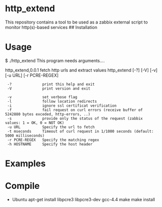 http_extend
===========

This repository contains a tool to be used as a zabbix external script to monitor http(s)-based services ## Installation

Usage
=====

   $ ./http_extend 
   This program needs arguments....

   http_extend,0.0.1 fetch http urls and extract values
   http_extend [-?] [-V] [-v] [-u URL] [-r PCRE-REGEX]

     -?              print this help and exit
     -V              print version and exit

     -v              set verbose flag
     -l              follow location redirects
     -i              ignore ssl certificat verification
     -f              fail request on curl errors (receive buffer of 5242880 bytes exceded, http-errors, ..)
     -s              provide only the status of the request (zabbix values: 1 = OK, 0 = NOT OK)
     -u URL          Specify the url to fetch
     -t mseconds     Timeout of curl request in 1/1000 seconds (default: 5000 milliseconds)
     -r PCRE-REGEX   Specify the matching regex
     -h HOSTNAME     Specify the host header

Examples
========


Compile
========
* Ubuntu
  apt-get install libpcre3 libpcre3-dev gcc-4.4
  make 
  make install
